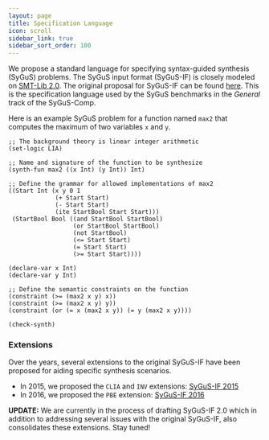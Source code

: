 ```yaml
---
layout: page
title: Specification Language
icon: scroll
sidebar_link: true
sidebar_sort_order: 100
---
```


We propose a standard language for specifying syntax-guided synthesis (SyGuS) problems.
The SyGuS input format (SyGuS-IF) is closely modeled on [SMT-Lib 2.0].
The original proposal for SyGuS-IF can be found [here](/assets/pdf/SyGuS-IF.pdf).
This is the specification language used by the SyGuS benchmarks in the _General_ track of the SyGuS-Comp.

Here is an example SyGuS problem for a function named `max2`
that computes the maximum of two variables `x` and `y`.

```
;; The background theory is linear integer arithmetic
(set-logic LIA)

;; Name and signature of the function to be synthesize
(synth-fun max2 ((x Int) (y Int)) Int)

;; Define the grammar for allowed implementations of max2
((Start Int (x y 0 1
             (+ Start Start)
             (- Start Start)
             (ite StartBool Start Start)))
 (StartBool Bool ((and StartBool StartBool)
                  (or StartBool StartBool)
                  (not StartBool)
                  (<= Start Start)
                  (= Start Start)
                  (>= Start Start))))

(declare-var x Int)
(declare-var y Int)

;; Define the semantic constraints on the function
(constraint (>= (max2 x y) x))
(constraint (>= (max2 x y) y))
(constraint (or (= x (max2 x y)) (= y (max2 x y))))

(check-synth)
````


### Extensions

Over the years, several extensions to the original SyGuS-IF have been proposed for aiding specific synthesis scenarios.

- In 2015, we proposed the `CLIA` and `INV` extensions: [SyGuS-IF 2015](/assets/pdf/SyGuS-IF_2015.pdf)
- In 2016, we proposed the `PBE` extension: [SyGuS-IF 2016](/assets/pdf/SyGuS-IF_2016.pdf)


**UPDATE:**
We are currently in the process of drafting SyGuS-IF 2.0
which in addition to addressing several issues with the original SyGuS-IF,
also consolidates these extensions.
Stay tuned!

[SMT-Lib 2.0]: http://smtlib.cs.uiowa.edu/language.shtml